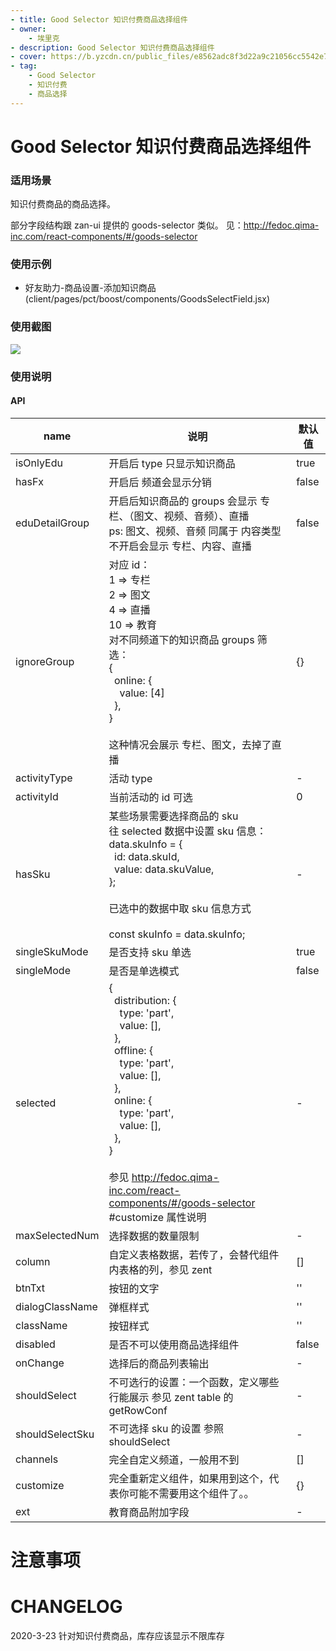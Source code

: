 ```yaml
---
- title: Good Selector 知识付费商品选择组件
- owner:
    - 埃里克
- description: Good Selector 知识付费商品选择组件
- cover: https://b.yzcdn.cn/public_files/e8562adc8f3d22a9c21056cc5542e77e.png
- tag:
    - Good Selector 
    - 知识付费
    - 商品选择
---
```


# Good Selector 知识付费商品选择组件

### 适用场景
知识付费商品的商品选择。

部分字段结构跟 zan-ui 提供的 goods-selector 类似。
见：http://fedoc.qima-inc.com/react-components/#/goods-selector

### 使用示例
* 好友助力-商品设置-添加知识商品(client/pages/pct/boost/components/GoodsSelectField.jsx)


### 使用截图
![](https://b.yzcdn.cn/public_files/e8562adc8f3d22a9c21056cc5542e77e.png)

### 使用说明

#### API

name | 说明  | 默认值
-|-|-
isOnlyEdu | 开启后 type 只显示知识商品 | true
hasFx | 开启后 频道会显示分销 | false
eduDetailGroup | 开启后知识商品的 groups 会显示 专栏、（图文、视频、音频）、直播<br>ps: 图文、视频、音频 同属于 内容类型<br>不开启会显示 专栏、内容、直播 | false
ignoreGroup | 对应 id：<br>1 => 专栏<br>2 => 图文<br>4 => 直播<br>10 => 教育<br>对不同频道下的知识商品 groups 筛选：<br>{<br>&nbsp;&nbsp;online: {<br>&nbsp;&nbsp;&nbsp;&nbsp;value: [4]<br>&nbsp;&nbsp;},<br>}<br><br>这种情况会展示 专栏、图文，去掉了直播 | {}
activityType | 活动 type | -
activityId | 当前活动的 id 可选 | 0
hasSku | 某些场景需要选择商品的 sku<br>往 selected 数据中设置 sku 信息：<br>data.skuInfo = {<br>&nbsp;&nbsp;id: data.skuId,<br>&nbsp;&nbsp;value: data.skuValue,<br>};<br><br>已选中的数据中取 sku 信息方式<br><br>const skuInfo = data.skuInfo;<br> | -
singleSkuMode | 是否支持 sku 单选 | true
singleMode | 是否是单选模式 | false
selected | {<br>&nbsp;&nbsp;distribution: {<br>&nbsp;&nbsp;&nbsp;&nbsp;type: 'part',<br>&nbsp;&nbsp;&nbsp;&nbsp;value: [],<br>&nbsp;&nbsp;},<br>&nbsp;&nbsp;offline: {<br>&nbsp;&nbsp;&nbsp;&nbsp;type: 'part',<br>&nbsp;&nbsp;&nbsp;&nbsp;value: [],<br>&nbsp;&nbsp;},<br>&nbsp;&nbsp;online: {<br>&nbsp;&nbsp;&nbsp;&nbsp;type: 'part',<br>&nbsp;&nbsp;&nbsp;&nbsp;value: [],<br>&nbsp;&nbsp;},<br>}<br><br>参见 http://fedoc.qima-inc.com/react-components/#/goods-selector #customize 属性说明 | -
maxSelectedNum | 选择数据的数量限制 | -
column | 自定义表格数据，若传了，会替代组件内表格的列，参见 zent | []
btnTxt | 按钮的文字 | '' 
dialogClassName | 弹框样式 | ''
className | 按钮样式 | ''
disabled | 是否不可以使用商品选择组件 | false
onChange | 选择后的商品列表输出 | -
shouldSelect | 不可选行的设置：一个函数，定义哪些行能展示 参见 zent table 的 getRowConf | -
shouldSelectSku | 不可选择 sku 的设置 参照 shouldSelect | -
channels | 完全自定义频道，一般用不到 | []
customize | 完全重新定义组件，如果用到这个，代表你可能不需要用这个组件了。。 | {}
ext | 教育商品附加字段 | -

# 注意事项

# CHANGELOG

2020-3-23 针对知识付费商品，库存应该显示不限库存
